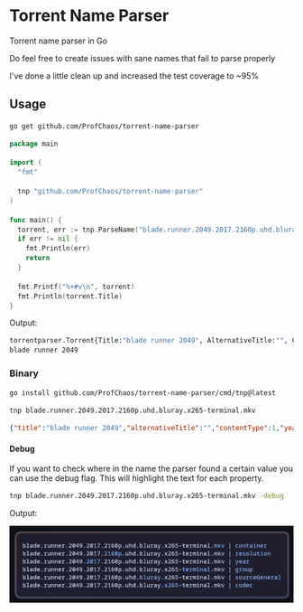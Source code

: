 # Torrent Name Parser

Torrent name parser in Go

Do feel free to create issues with sane names that fail to parse properly

I've done a little clean up and increased the test coverage to ~95%

## Usage

```sh
go get github.com/ProfChaos/torrent-name-parser
```

```go
package main

import (
  "fmt"

  tnp "github.com/ProfChaos/torrent-name-parser"
)

func main() {
  torrent, err := tnp.ParseName("blade.runner.2049.2017.2160p.uhd.bluray.x265-terminal.mkv")
  if err != nil {
    fmt.Println(err)
    return
  }

  fmt.Printf("%+#v\n", torrent)
  fmt.Println(torrent.Title)
}
```

Output:

```sh
torrentparser.Torrent{Title:"blade runner 2049", AlternativeTitle:"", ContentType:1, Year:2017, Resolution:"4k", Extended:false, Unrated:false, Proper:false, Repack:false, Convert:false, Hardcoded:false, Retail:false, Remastered:false, Region:"", Container:"mkv", Source:"bluray", Codec:"x265", Audio:"", Group:"terminal", Season:-1, Seasons:[]int(nil), Episode:0, Languages:[]string(nil), Hdr:false, HdrTypes:[]string(nil), ColorDepth:"", Date:""}
blade runner 2049
```

### Binary

```bash
go install github.com/ProfChaos/torrent-name-parser/cmd/tnp@latest
```

```bash
tnp blade.runner.2049.2017.2160p.uhd.bluray.x265-terminal.mkv
```

```json
{"title":"blade runner 2049","alternativeTitle":"","contentType":1,"year":2017,"resolution":"4k","extended":false,"unrated":false,"proper":false,"repack":false,"convert":false,"hardcoded":false,"retail":false,"remastered":false,"region":"","container":"mkv","source":"bluray","codec":"x265","audio":"","group":"terminal","season":-1,"seasons":null,"episode":0,"languages":null,"hdr":false,"hdrTypes":null,"colorDepth":"","date":""}
```

#### Debug

If you want to check where in the name the parser found a certain value you can use the debug flag. This will highlight the text for each property.

```bash
tnp blade.runner.2049.2017.2160p.uhd.bluray.x265-terminal.mkv -debug
```

Output:

![cli](docs/cli.png)

